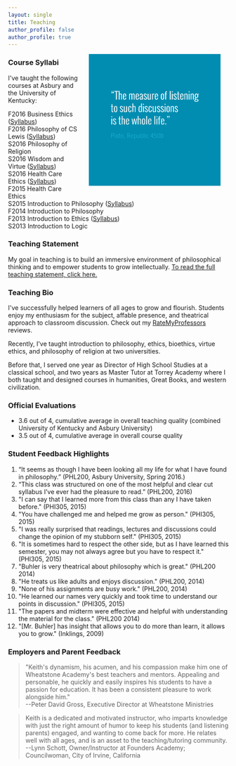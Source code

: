 ```yaml
---
layout: single
title: Teaching
author_profile: false
author_profile: true
---
```


<img src="/images/measurelearning.png" alt="propermeasure" align="right" hspace="20" height="300" width="300">

### Course Syllabi

I've taught the following courses at Asbury and the University of Kentucky: 

F2016 Business Ethics ([Syllabus](/syllabus334))  
F2016 Philosophy of CS Lewis ([Syllabus](/syllabus251))  
S2016 Philosophy of Religion    
S2016 Wisdom and Virtue  ([Syllabus](/syllabus-S2016-293-wisdom))   
S2016 Health Care Ethics ([Syllabus](/syllabus-S2016-305-health-care))    
F2015 Health Care Ethics          
S2015 Introduction to Philosophy ([Syllabus](/syllabus200))   
F2014 Introduction to Philosophy   
F2013 Introduction to Ethics ([Syllabus](https://docs.google.com/document/d/1u2FI836N6FcWWs2I5BrbLF1tQav9wjcDJiOU0bRkfRw/edit))     
S2013 Introduction to Logic   

### Teaching Statement

My goal in teaching is to build an immersive environment of philosophical thinking and to empower students to grow intellectually. [To read the full teaching statement, click here.](/teaching-statement)

### Teaching Bio

I've successfully helped learners of all ages to grow and flourish. Students enjoy my enthusiasm for the subject, affable presence, and  theatrical approach to classroom discussion. Check out my [RateMyProfessors](http://www.ratemyprofessors.com/ShowRatings.jsp?tid=1822771) reviews. 

Recently, I've taught introduction to philosophy, ethics, bioethics, virtue ethics, and philosophy of religion at two universities. 

Before that, I served one year as Director of High School Studies at a classical school, and two years as Master Tutor at Torrey Academy where I both taught and designed courses in humanities, Great Books, and western civilization. 


### Official Evaluations

- 3.6 out of 4, cumulative average in overall teaching quality (combined University of Kentucky and Asbury University)
- 3.5 out of 4, cumulative average in overall course quality

 
### Student Feedback Highlights ###

1. “It seems as though I have been looking all my life for what I have found in philosophy.” (PHL200, Asbury University, Spring 2016.)
2. “This class was structured on one of the most helpful and clear cut syllabus I’ve ever had the pleasure to read.” (PHL200, 2016)
2. "I can say that I learned more from this class than any I have taken before." (PHI305, 2015)
3. "You have challenged me and helped me grow as person." (PHI305, 2015)
4. "I was really surprised that readings, lectures and discussions could change the opinion of my stubborn self." (PHI305, 2015)
5. "It is sometimes hard to respect the other side, but as I have learned this semester, you may not always agree but you have to respect it." (PHI305, 2015) 
6. "Buhler is very theatrical about philosophy which is great." (PHL200 2014)
7. "He treats us like adults and enjoys discussion." (PHL200, 2014)
8. "None of his assignments are busy work." (PHL200, 2014)
9. "He learned our names very quickly and took time to understand our points in discussion." (PHI305, 2015)
10. "The papers and midterm were effective and helpful with understanding the material for the class." (PHL200 2014)
11. "[Mr. Buhler] has insight that allows you to do more than learn, it allows you to grow." (Inklings, 2009)

### Employers and Parent Feedback

> "Keith's dynamism, his acumen, and his compassion make him one of Wheatstone Academy's best teachers and mentors. Appealing and personable, he quickly and easily inspires his students to have a passion for education. It has been a consistent pleasure to work alongside him."   
>--Peter David Gross, Executive Director at Wheatstone Ministries


>Keith is a dedicated and motivated instructor, who imparts knowledge with just the right amount of humor to keep his students (and listening parents) engaged, and wanting to come back for more. He relates well with all ages, and is an asset to the teaching/tutoring community.   
>--Lynn Schott, Owner/Instructor at Founders Academy; Councilwoman, City of Irvine, California